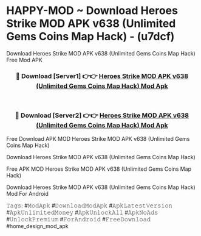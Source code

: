 # HAPPY-MOD ~ Download Heroes Strike MOD APK v638 (Unlimited Gems Coins Map Hack) - (u7dcf)
Download Heroes Strike MOD APK v638 (Unlimited Gems Coins Map Hack) Free Mod APK

<div align="center">
<h3>🔴 Download [Server1] 👉👉 <a href="https://apk-comot.site?title=Heroes_Strike_MOD_APK_v638_(Unlimited_Gems_Coins_Map_Hack)">Heroes Strike MOD APK v638 (Unlimited Gems Coins Map Hack) Mod Apk</a></h3><br>

<h3>🔴 Download [Server2] 👉👉 <a href="https://apk-comot.site?title=Heroes_Strike_MOD_APK_v638_(Unlimited_Gems_Coins_Map_Hack)">Heroes Strike MOD APK v638 (Unlimited Gems Coins Map Hack) Mod Apk</a></h3>
</div>


Free Download APK MOD Heroes Strike MOD APK v638 (Unlimited Gems Coins Map Hack)

Download Heroes Strike MOD APK v638 (Unlimited Gems Coins Map Hack) 

Free APK MOD Heroes Strike MOD APK v638 (Unlimited Gems Coins Map Hack) 

Download Heroes Strike MOD APK v638 (Unlimited Gems Coins Map Hack) Mod For Android

𝚃𝚊𝚐𝚜: #𝙼𝚘𝚍𝙰𝚙𝚔 #𝙳𝚘𝚠𝚗𝚕𝚘𝚊𝚍𝙼𝚘𝚍𝙰𝚙𝚔 #𝙰𝚙𝚔𝙻𝚊𝚝𝚎𝚜𝚝𝚅𝚎𝚛𝚜𝚒𝚘𝚗 #𝙰𝚙𝚔𝚄𝚗𝚕𝚒𝚖𝚒𝚝𝚎𝚍𝙼𝚘𝚗𝚎𝚢 #𝙰𝚙𝚔𝚄𝚗𝚕𝚘𝚌𝚔𝙰𝚕𝚕 #𝙰𝚙𝚔𝙽𝚘𝙰𝚍𝚜 #𝚄𝚗𝚕𝚘𝚌𝚔𝙿𝚛𝚎𝚖𝚒𝚞𝚖 #𝙵𝚘𝚛𝙰𝚗𝚍𝚛𝚘𝚒𝚍 #𝙵𝚛𝚎𝚎𝙳𝚘𝚠𝚗𝚕𝚘𝚊𝚍 #home_design_mod_apk